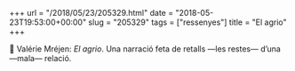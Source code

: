 +++
url = "/2018/05/23/205329.html"
date = "2018-05-23T19:53:00+00:00"
slug = "205329"
tags = ["ressenyes"]
title = "El agrio"
+++

📖 Valérie Mréjen: *El agrio*. Una narració feta de retalls —les restes— d’una —mala— relació.
